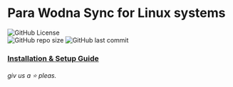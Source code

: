 # Para Wodna Sync for Linux systems

![GitHub License](https://img.shields.io/github/license/PW-Sync/pwsync-linux)
<br>
![GitHub repo size](https://img.shields.io/github/repo-size/PW-Sync/pwsync-linux)
![GitHub last commit](https://img.shields.io/github/last-commit/PW-Sync/pwsync-linux)

### [Installation & Setup Guide](https://pw-sync.github.io/guides/linux.html)

###### giv us a ⭐️ pleas.
